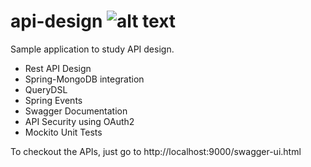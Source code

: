 # api-design             ![alt text](https://travis-ci.org/jeevan-patil/api-design.svg?branch=master)
Sample application to study API design.

- Rest API Design
- Spring-MongoDB integration
- QueryDSL
- Spring Events
- Swagger Documentation
- API Security using OAuth2
- Mockito Unit Tests

To checkout the APIs, just go to http://localhost:9000/swagger-ui.html
